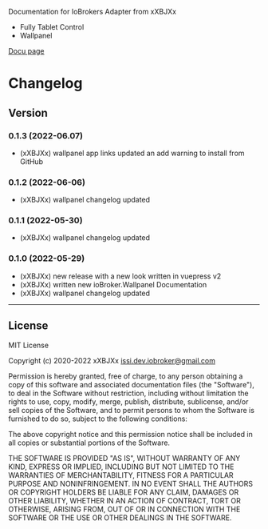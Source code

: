 Documentation for IoBrokers Adapter from xXBJXx

* Fully Tablet Control
* Wallpanel

[Docu page](https://xxbjxx.github.io/)


# Changelog

## Version
### 0.1.3 (2022-06.07)
* (xXBJXx) wallpanel app links updated an add warning to install from GitHub

### 0.1.2 (2022-06-06)
* (xXBJXx) wallpanel changelog updated

### 0.1.1 (2022-05-30)
* (xXBJXx) wallpanel changelog updated


### 0.1.0 (2022-05-29)
* (xXBJXx) new release with a new look written in vuepress v2
* (xXBJXx) written new ioBroker.Wallpanel Documentation
* (xXBJXx) wallpanel changelog updated


----
## License
MIT License

Copyright (c) 2020-2022 xXBJXx <issi.dev.iobroker@gmail.com>

Permission is hereby granted, free of charge, to any person obtaining a copy
of this software and associated documentation files (the "Software"), to deal
in the Software without restriction, including without limitation the rights
to use, copy, modify, merge, publish, distribute, sublicense, and/or sell
copies of the Software, and to permit persons to whom the Software is
furnished to do so, subject to the following conditions:

The above copyright notice and this permission notice shall be included in all
copies or substantial portions of the Software.

THE SOFTWARE IS PROVIDED "AS IS", WITHOUT WARRANTY OF ANY KIND, EXPRESS OR
IMPLIED, INCLUDING BUT NOT LIMITED TO THE WARRANTIES OF MERCHANTABILITY,
FITNESS FOR A PARTICULAR PURPOSE AND NONINFRINGEMENT. IN NO EVENT SHALL THE
AUTHORS OR COPYRIGHT HOLDERS BE LIABLE FOR ANY CLAIM, DAMAGES OR OTHER
LIABILITY, WHETHER IN AN ACTION OF CONTRACT, TORT OR OTHERWISE, ARISING FROM,
OUT OF OR IN CONNECTION WITH THE SOFTWARE OR THE USE OR OTHER DEALINGS IN THE
SOFTWARE.